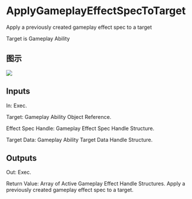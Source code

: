 # ApplyGameplayEffectSpecToTarget

Apply a previously created gameplay effect spec to a target

Target is Gameplay Ability

## 图示

![]($-20221218-17300207.png)

## Inputs

In: Exec.

Target: Gameplay Ability Object Reference.

Effect Spec Handle: Gameplay Effect Spec Handle Structure.

Target Data: Gameplay Ability Target Data Handle Structure.  

## Outputs

Out: Exec.

Return Value: Array of Active Gameplay Effect Handle Structures. Apply a previously created gameplay effect spec to a target.

